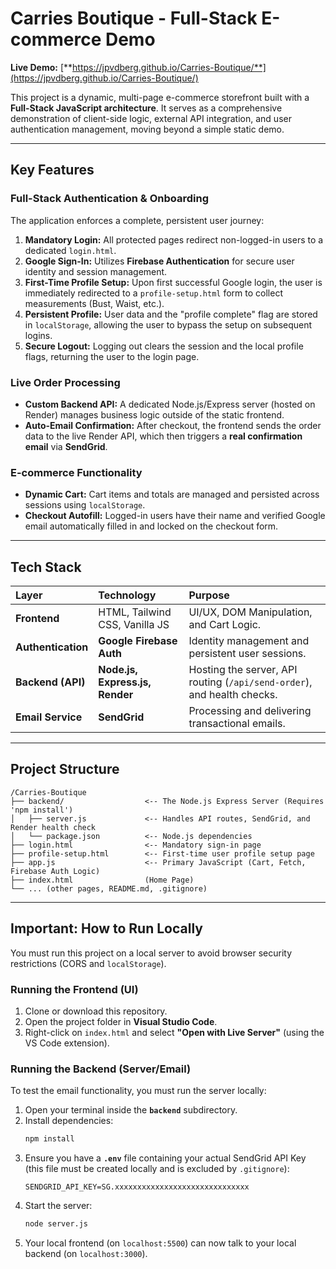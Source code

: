 # Carries Boutique - Full-Stack E-commerce Demo

**Live Demo:** [**https://jpvdberg.github.io/Carries-Boutique/**](https://jpvdberg.github.io/Carries-Boutique/)

This project is a dynamic, multi-page e-commerce storefront built with a **Full-Stack JavaScript architecture**. It serves as a comprehensive demonstration of client-side logic, external API integration, and user authentication management, moving beyond a simple static demo.

-----

## Key Features

###  Full-Stack Authentication & Onboarding

The application enforces a complete, persistent user journey:

1.  **Mandatory Login:** All protected pages redirect non-logged-in users to a dedicated `login.html`.
2.  **Google Sign-In:** Utilizes **Firebase Authentication** for secure user identity and session management.
3.  **First-Time Profile Setup:** Upon first successful Google login, the user is immediately redirected to a `profile-setup.html` form to collect measurements (Bust, Waist, etc.).
4.  **Persistent Profile:** User data and the "profile complete" flag are stored in `localStorage`, allowing the user to bypass the setup on subsequent logins.
5.  **Secure Logout:** Logging out clears the session and the local profile flags, returning the user to the login page.

###  Live Order Processing

  * **Custom Backend API:** A dedicated Node.js/Express server (hosted on Render) manages business logic outside of the static frontend.
  * **Auto-Email Confirmation:** After checkout, the frontend sends the order data to the live Render API, which then triggers a **real confirmation email** via **SendGrid**.

###  E-commerce Functionality

  * **Dynamic Cart:** Cart items and totals are managed and persisted across sessions using `localStorage`.
  * **Checkout Autofill:** Logged-in users have their name and verified Google email automatically filled in and locked on the checkout form.

-----

## Tech Stack

| Layer | Technology | Purpose |
| :--- | :--- | :--- |
| **Frontend** | HTML, Tailwind CSS, Vanilla JS | UI/UX, DOM Manipulation, and Cart Logic. |
| **Authentication** | **Google Firebase Auth** | Identity management and persistent user sessions. |
| **Backend (API)** | **Node.js, Express.js, Render** | Hosting the server, API routing (`/api/send-order`), and health checks. |
| **Email Service** | **SendGrid** | Processing and delivering transactional emails. |

-----

## Project Structure

```
/Carries-Boutique
├── backend/                  <-- The Node.js Express Server (Requires 'npm install')
│   ├── server.js             <-- Handles API routes, SendGrid, and Render health check
│   └── package.json          <-- Node.js dependencies
├── login.html                <-- Mandatory sign-in page
├── profile-setup.html        <-- First-time user profile setup page
├── app.js                    <-- Primary JavaScript (Cart, Fetch, Firebase Auth Logic)
├── index.html                (Home Page)
└── ... (other pages, README.md, .gitignore)
```

-----

## Important: How to Run Locally

You must run this project on a local server to avoid browser security restrictions (CORS and `localStorage`).

### Running the Frontend (UI)

1.  Clone or download this repository.
2.  Open the project folder in **Visual Studio Code**.
3.  Right-click on `index.html` and select **"Open with Live Server"** (using the VS Code extension).

### Running the Backend (Server/Email)

To test the email functionality, you must run the server locally:

1.  Open your terminal inside the **`backend`** subdirectory.
2.  Install dependencies:
    ```bash
    npm install
    ```
3.  Ensure you have a **`.env`** file containing your actual SendGrid API Key (this file must be created locally and is excluded by `.gitignore`):
    ```
    SENDGRID_API_KEY=SG.xxxxxxxxxxxxxxxxxxxxxxxxxxxxxx
    ```
4.  Start the server:
    ```bash
    node server.js
    ```
5.  Your local frontend (on `localhost:5500`) can now talk to your local backend (on `localhost:3000`).
